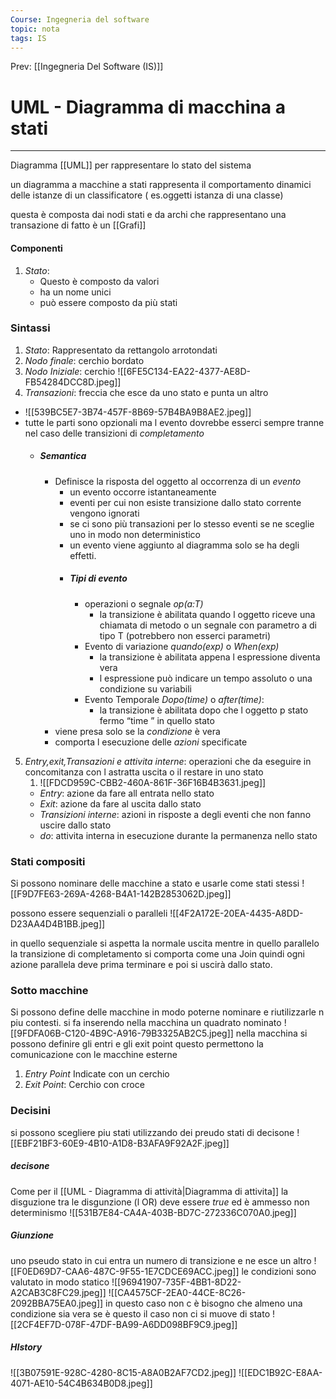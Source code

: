 ```yaml
---
Course: Ingegneria del software
topic: nota
tags: IS
---
```


Prev: [[Ingegneria Del Software (IS)]]

# UML - Diagramma di macchina a stati
---
Diagramma [[UML]] per rappresentare lo stato del sistema 


un diagramma a macchine a stati rappresenta il comportamento dinamici delle istanze di un classificatore ( es.oggetti istanza di una classe)

questa è composta dai nodi stati e da archi che rappresentano una transazione di fatto è un [[Grafi]]

#### Componenti
1. _Stato_: 
	- Questo è composto da valori 
	- ha un nome unici
	- può essere composto da più stati

### Sintassi
1. _Stato_: Rappresentato da rettangolo arrotondati
2. _Nodo finale_: cerchio bordato
3. _Nodo Iniziale_: cerchio 
	 ![[6FE5C134-EA22-4377-AE8D-FB54284DCC8D.jpeg]]
4. _Transazioni_: freccia che esce da uno stato e punta un altro 
- ![[539BC5E7-3B74-457F-8B69-57B4BA9B8AE2.jpeg]]
- tutte le parti sono opzionali ma l evento dovrebbe esserci sempre tranne nel caso delle transizioni di _completamento_
	- ##### Semantica
		- Definisce la risposta del oggetto al occorrenza di un _evento_
			- un evento occorre istantaneamente
			- eventi per cui non esiste transizione dallo stato corrente vengono ignorati
			- se ci sono più transazioni per lo stesso eventi se ne sceglie uno in modo non deterministico
			- un evento viene aggiunto al diagramma solo se ha degli effetti.
			- ##### Tipi di evento
				- operazioni o segnale _op(a:T)_
					- la transizione è abilitata quando l oggetto riceve una chiamata di metodo o un segnale con parametro a di tipo T (potrebbero non esserci parametri) 
				- Evento di variazione _quando(exp)_ o _When(exp)_
					- la transizione è abilitata appena l espressione diventa vera
					- l espressione può indicare un tempo assoluto o una condizione su variabili
				- Evento  Temporale _Dopo(time)_ o _after(time)_:
					- la transizione è abilitata dopo che l oggetto p stato fermo “time ” in quello stato 
		- viene presa solo se la _condizione_ è vera
		- comporta l esecuzione delle _azioni_ specificate
5.  _Entry,exit,Transazioni e attivita interne_:  operazioni che da eseguire in concomitanza con l astratta uscita o il restare in uno stato
	1. ![[FDCD959C-CBB2-460A-861F-36F16B4B3631.jpeg]]
	 - _Entry_: azione da fare all entrata nello stato
	 - _Exit_: azione da fare al uscita dallo stato
	 - _Transizioni interne_: azioni in risposte a degli eventi che non fanno uscire dallo stato 
	 - _do_: attivita interna in esecuzione durante la permanenza nello stato

### Stati compositi 
 Si possono nominare delle macchine a stato e usarle come stati stessi 
 ![[F9D7FE63-269A-4268-B4A1-142B2853062D.jpeg]]

possono essere sequenziali o paralleli 
![[4F2A172E-20EA-4435-A8DD-D23AA4D4B1BB.jpeg]]

in quello sequenziale si aspetta la normale uscita mentre in quello parallelo la transizione di completamento si comporta come una Join quindi ogni azione parallela deve prima terminare  e poi si uscirà dallo stato.

### Sotto macchine
Si possono define delle macchine in modo poterne nominare e riutilizzarle n piu contesti.
si fa inserendo nella macchina un quadrato nominato 
![[9FDFA06B-C120-4B9C-A916-79B3325AB2C5.jpeg]]
nella macchina si possono definire gli entri e gli exit point questo permettono la comunicazione con le macchine esterne 
1. _Entry Point_ Indicate con un cerchio
2. _Exit Point_: Cerchio con croce


### Decisini 
si possono scegliere piu stati utilizzando dei preudo stati di decisone 
![[EBF21BF3-60E9-4B10-A1D8-B3AFA9F92A2F.jpeg]]
##### decisone
Come per il [[UML - Diagramma di attività|Diagramma di attivita]] la disguzione tra le disgunzione (l OR) deve essere _true_ ed è ammesso non determinismo 
![[531B7E84-CA4A-403B-BD7C-272336C070A0.jpeg]]
##### Giunzione 
uno pseudo stato in cui entra un numero di transizione e ne esce un altro 
![[F0ED69D7-CAA6-487C-9F55-1E7CDCE69ACC.jpeg]]
le condizioni sono valutato in modo statico 
![[96941907-735F-4BB1-8D22-A2CAB3C8FC29.jpeg]]
![[CA4575CF-2EA0-44CE-8C26-2092BBA75EA0.jpeg]]
in questo caso non c è bisogno che almeno una condizione sia vera  se è questo il caso non ci si muove di stato 
![[2CF4EF7D-078F-47DF-BA99-A6DD098BF9C9.jpeg]]
##### HIstory
![[3B07591E-928C-4280-8C15-A8A0B2AF7CD2.jpeg]]
![[EDC1B92C-E8AA-4071-AE10-54C4B634B0D8.jpeg]]